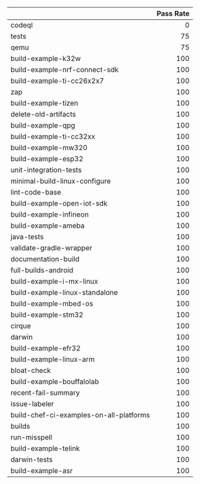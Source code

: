 |                                         |   Pass Rate |
|:----------------------------------------|------------:|
| codeql                                  |           0 |
| tests                                   |          75 |
| qemu                                    |          75 |
| build-example-k32w                      |         100 |
| build-example-nrf-connect-sdk           |         100 |
| build-example-ti-cc26x2x7               |         100 |
| zap                                     |         100 |
| build-example-tizen                     |         100 |
| delete-old-artifacts                    |         100 |
| build-example-qpg                       |         100 |
| build-example-ti-cc32xx                 |         100 |
| build-example-mw320                     |         100 |
| build-example-esp32                     |         100 |
| unit-integration-tests                  |         100 |
| minimal-build-linux-configure           |         100 |
| lint-code-base                          |         100 |
| build-example-open-iot-sdk              |         100 |
| build-example-infineon                  |         100 |
| build-example-ameba                     |         100 |
| java-tests                              |         100 |
| validate-gradle-wrapper                 |         100 |
| documentation-build                     |         100 |
| full-builds-android                     |         100 |
| build-example-i-mx-linux                |         100 |
| build-example-linux-standalone          |         100 |
| build-example-mbed-os                   |         100 |
| build-example-stm32                     |         100 |
| cirque                                  |         100 |
| darwin                                  |         100 |
| build-example-efr32                     |         100 |
| build-example-linux-arm                 |         100 |
| bloat-check                             |         100 |
| build-example-bouffalolab               |         100 |
| recent-fail-summary                     |         100 |
| issue-labeler                           |         100 |
| build-chef-ci-examples-on-all-platforms |         100 |
| builds                                  |         100 |
| run-misspell                            |         100 |
| build-example-telink                    |         100 |
| darwin-tests                            |         100 |
| build-example-asr                       |         100 |